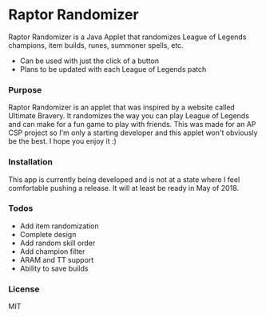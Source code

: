 # Raptor Randomizer
Raptor Randomizer is a Java Applet that randomizes League of Legends champions, item builds, runes, summoner spells, etc.

  - Can be used with just the click of a button
  - Plans to be updated with each League of Legends patch

### Purpose
Raptor Randomizer is an applet that was inspired by a website called Ultimate Bravery. It randomizes the way you can play League of Legends and can make for a fun game to play with friends. This was made for an AP CSP project so I'm only a starting developer and this applet won't obviously be the best. I hope you enjoy it :)

### Installation
This app is currently being developed and is not at a state where I feel comfortable pushing a release. It will at least be ready in May of 2018.

### Todos
 - Add item randomization
 - Complete design
 - Add random skill order
 - Add champion filter
 - ARAM and TT support
 - Ability to save builds
 
### License
MIT
